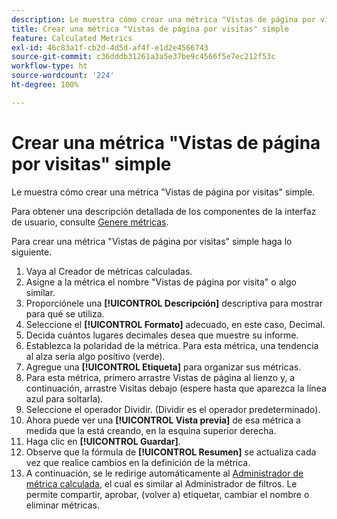```yaml
---
description: Le muestra cómo crear una métrica "Vistas de página por visitas" simple.
title: Crear una métrica "Vistas de página por visitas" simple
feature: Calculated Metrics
exl-id: 46c83a1f-cb2d-4d5d-af4f-e1d2e4566743
source-git-commit: c36dddb31261a3a5e37be9c4566f5e7ec212f53c
workflow-type: ht
source-wordcount: '224'
ht-degree: 100%

---
```


# Crear una métrica &quot;Vistas de página por visitas&quot; simple

Le muestra cómo crear una métrica &quot;Vistas de página por visitas&quot; simple.

Para obtener una descripción detallada de los componentes de la interfaz de usuario, consulte [Genere métricas](/help/components/calc-metrics/cm-workflow/cm-build-metrics.md). 

Para crear una métrica &quot;Vistas de página por visitas&quot; simple haga lo siguiente.

1. Vaya al Creador de métricas calculadas.
1. Asigne a la métrica el nombre &quot;Vistas de página por visita&quot; o algo similar.
1. Proporciónele una **[!UICONTROL Descripción]** descriptiva para mostrar para qué se utiliza.
1. Seleccione el **[!UICONTROL Formato]** adecuado, en este caso, Decimal.
1. Decida cuántos lugares decimales desea que muestre su informe.
1. Establezca la polaridad de la métrica. Para esta métrica, una tendencia al alza sería algo positivo (verde).
1. Agregue una **[!UICONTROL Etiqueta]** para organizar sus métricas.
1. Para esta métrica, primero arrastre Vistas de página al lienzo y, a continuación, arrastre Visitas debajo (espere hasta que aparezca la línea azul para soltarla).
1. Seleccione el operador Dividir. (Dividir es el operador predeterminado).
1. Ahora puede ver una **[!UICONTROL Vista previa]** de esa métrica a medida que la está creando, en la esquina superior derecha.
1. Haga clic en **[!UICONTROL Guardar]**.
1. Observe que la fórmula de **[!UICONTROL Resumen]** se actualiza cada vez que realice cambios en la definición de la métrica.
1. A continuación, se le redirige automáticamente al [Administrador de métrica calculada](/help/components/calc-metrics/cm-workflow/cm-manager.md), el cual es similar al Administrador de filtros. Le permite compartir, aprobar, (volver a) etiquetar, cambiar el nombre o eliminar métricas.
